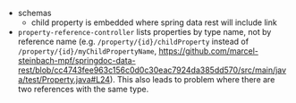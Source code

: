 * schemas
  * child property is embedded where spring data rest will include link
* `property-reference-controller` lists properties by type name, not by reference name (e.g. `/property/{id}/childProperty` instead of `/property/{id}/myChildPropertyName`, https://github.com/marcel-steinbach-mpf/springdoc-data-rest/blob/cc4743fee963c156c0d0c30eac7924da385dd570/src/main/java/test/Property.java#L24). This also leads to problem where there are two references with the same type.
